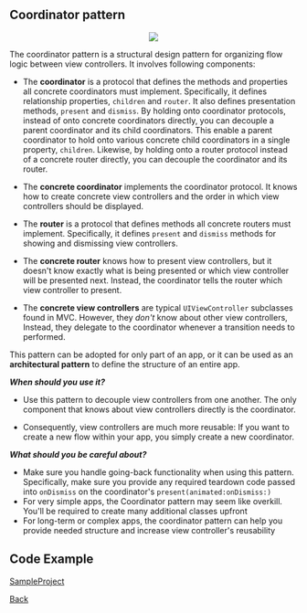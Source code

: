 ##  Coordinator pattern

<p align="center">
  <image src="images/coordinator.png"></image>
</p>



The coordinator pattern is a structural design pattern for organizing flow logic between view controllers.
It involves following components:

- The <b>coordinator</b> is a protocol that defines the methods and properties all concrete coordinators must implement. Specifically, it defines relationship properties, `children` and `router`. It also defines presentation methods, `present` and `dismiss`.
By holding onto coordinator protocols, instead of onto concrete coordinators directly, you can decouple a parent coordinator and its child coordinators. This enable a parent coordinator to hold onto various concrete child coordinators in a single property, `children`.
Likewise, by holding onto a router protocol instead of a concrete router directly, you can decouple the coordinator and its router.

- The <b>concrete coordinator</b> implements the coordinator protocol. It knows how to create concrete view controllers and the order in which view controllers should be displayed.

- The <b>router</b> is a protocol that defines methods all concrete routers must implement. Specifically, it defines `present` and `dismiss` methods for showing and dismissing view controllers.

- The <b>concrete router</b> knows how to present view controllers, but it doesn't know exactly what is being presented or which view controller will be presented next. Instead, the coordinator tells the router which view controller to present.

- The <b>concrete view controllers</b> are typical `UIViewController` subclasses found in MVC. However, they <i>don't</i> know about other view controllers, Instead, they delegate to the coordinator whenever a transition needs to performed.

This pattern can be adopted for only part of an app, or it can be used as an <b>architectural pattern</b> to define the structure of an entire app.

***When should you use it?***

- Use this pattern to decouple view controllers from one another. The only component that knows about view controllers directly is the coordinator.

- Consequently, view controllers are much more reusable: If you want to create a new flow within your app, you simply create a new coordinator.

***What should you be careful about?***
- Make sure you handle going-back functionality when using this pattern. Specifically, make sure you provide any required teardown code passed into `onDismiss` on the coordinator's `present(animated:onDismiss:)`
- For very simple apps, the Coordinator pattern may seem like overkill. You'll be required to create many additional classes upfront
- For long-term or complex apps, the coordinator pattern can help you provide needed structure and increase view controller's reusability

## Code Example
[SampleProject]

[SampleProject]: ../samples/Coordinator-pattern/ "SampleProject"






[Back]

[Back]: ../README.md "Back"
